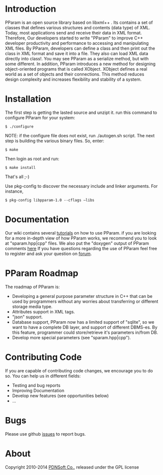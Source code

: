 # Introduction
PParam is an open source library based on libxml++ . Its contains a set of classes that defines various structures and contents (data type) of XML.
Today, most applications send and receive their data in XML format. Therefore, Our developers started to write "PParam" to improve C++ developer productivity and performance to accessing and manipulating XML files.
By PParam, developers can define a class and then print out the class in XML format and save it into a file. They also can load XML data directly into class!.
You may see PParam as a serialize method, but with some different. In addition, PParam introduces a new method for designing object-oriented programs that is called XObject. XObject defines a real world as a set of objects and their connections. This method reduces design complexity and increases flexibility and stability of a system.
# Installation
The first step is getting the lasted source and unzipt it. run this command to configure PParam for your system:
```shell
$ ./configure
```
NOTE: if the configure file does not exist, run ./autogen.sh script.
The next step is building the various binary files. So, enter:
```shell
$ make
```
Then login as root and run:
```shell
$ make install
```
That's all ;-)

Use pkg-config to discover the necessary include and linker arguments. For instance,
```shell
$ pkg-config libpparam-1.0 --cflags –libs
```
# Documentation
Our wiki contains several [tutorials](http://pdnsoft.com/en/web/pdnen/wiki/-/wiki/Main/PParam+Tutorial) on how to use PParam.
if you are looking for a more in-depth view of how PParam works, we recommend you to look at "sparam.hpp|cpp" files. We also put the "doxygen" output of PParam comments [here](http://support.pdnsoft.com/doxy/PParam)
If you have questions regarding the use of PParam  feel free to register and ask your question on [forum](http://pdnsoft.com/en/web/pdnen/forum/-/message_boards/category/423811). 
# PParam Roadmap
The roadmap of PParam is: 
* Developing a general purpose parameter structure in C++ that can be used by programmers without any worries about  transferring or different storage media type.
* Attributes support in XML tags.
* "json" support. 
* Database support, PParam now has a limited support of "sqlite", so we want to have a complete DB layer, and support of different DBMS-es. By this feature, programmer could store/retrieve it's parameters in/from DB. 
* Develop more special parameters (see "sparam.hpp|cpp"). 

# Contributing Code
If you are capable of contributing code changes, we encourage you to do so. You can help us in different fields:
* Testing and bug reports
* Improving Documentation
* Develop new features (see opportunities below)
* ... 

# Bugs
 Please use github [issues](https://github.com/pdnsoft/PParam/issues) to report bugs. 
# About
Copyright 2010-2014 [PDNSoft Co.](http://www.pdnsoft.com), released under the GPL license
